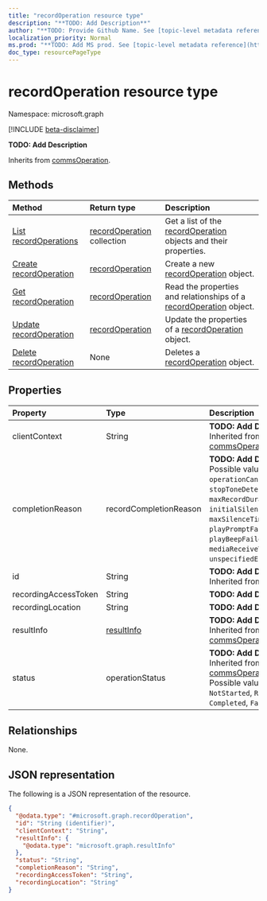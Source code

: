 ```yaml
---
title: "recordOperation resource type"
description: "**TODO: Add Description**"
author: "**TODO: Provide Github Name. See [topic-level metadata reference](https://msgo.azurewebsites.net/add/document/guidelines/metadata.html#topic-level-metadata)**"
localization_priority: Normal
ms.prod: "**TODO: Add MS prod. See [topic-level metadata reference](https://msgo.azurewebsites.net/add/document/guidelines/metadata.html#topic-level-metadata)**"
doc_type: resourcePageType
---
```


# recordOperation resource type

Namespace: microsoft.graph

[!INCLUDE [beta-disclaimer](../../includes/beta-disclaimer.md)]

**TODO: Add Description**


Inherits from [commsOperation](../resources/commsoperation.md).

## Methods
|Method|Return type|Description|
|:---|:---|:---|
|[List recordOperations](../api/recordoperation-list.md)|[recordOperation](../resources/recordoperation.md) collection|Get a list of the [recordOperation](../resources/recordoperation.md) objects and their properties.|
|[Create recordOperation](../api/recordoperation-create.md)|[recordOperation](../resources/recordoperation.md)|Create a new [recordOperation](../resources/recordoperation.md) object.|
|[Get recordOperation](../api/recordoperation-get.md)|[recordOperation](../resources/recordoperation.md)|Read the properties and relationships of a [recordOperation](../resources/recordoperation.md) object.|
|[Update recordOperation](../api/recordoperation-update.md)|[recordOperation](../resources/recordoperation.md)|Update the properties of a [recordOperation](../resources/recordoperation.md) object.|
|[Delete recordOperation](../api/recordoperation-delete.md)|None|Deletes a [recordOperation](../resources/recordoperation.md) object.|

## Properties
|Property|Type|Description|
|:---|:---|:---|
|clientContext|String|**TODO: Add Description** Inherited from [commsOperation](../resources/commsoperation.md).|
|completionReason|recordCompletionReason|**TODO: Add Description**. Possible values are: `operationCanceled`, `stopToneDetected`, `maxRecordDurationReached`, `initialSilenceTimeout`, `maxSilenceTimeout`, `playPromptFailed`, `playBeepFailed`, `mediaReceiveTimeout`, `unspecifiedError`.|
|id|String|**TODO: Add Description** Inherited from [entity](../resources/entity.md).|
|recordingAccessToken|String|**TODO: Add Description**|
|recordingLocation|String|**TODO: Add Description**|
|resultInfo|[resultInfo](../resources/resultinfo.md)|**TODO: Add Description** Inherited from [commsOperation](../resources/commsoperation.md).|
|status|operationStatus|**TODO: Add Description** Inherited from [commsOperation](../resources/commsoperation.md). Possible values are: `NotStarted`, `Running`, `Completed`, `Failed`.|

## Relationships
None.

## JSON representation
The following is a JSON representation of the resource.
<!-- {
  "blockType": "resource",
  "keyProperty": "id",
  "@odata.type": "microsoft.graph.recordOperation",
  "baseType": "microsoft.graph.commsOperation",
  "openType": true
}
-->
``` json
{
  "@odata.type": "#microsoft.graph.recordOperation",
  "id": "String (identifier)",
  "clientContext": "String",
  "resultInfo": {
    "@odata.type": "microsoft.graph.resultInfo"
  },
  "status": "String",
  "completionReason": "String",
  "recordingAccessToken": "String",
  "recordingLocation": "String"
}
```

